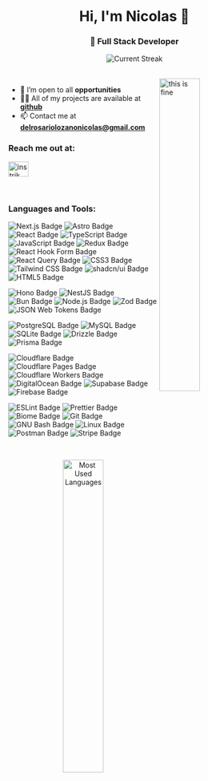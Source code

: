 <h1 align="center">Hi, I'm Nicolas 👋</h1>
<h3 align="center">🚀 Full Stack Developer</h3>

<p align="center">
  <img alt="Current Streak"  src="https://github-readme-streak-stats.herokuapp.com/?user=nicolasdelrosario&theme=tokyonight&hide_border=true">
</p>
<br>


<img align="right" alt="this is fine" width="40%" src="https://media.giphy.com/media/v1.Y2lkPTc5MGI3NjExNGJpaHdoYm1maTlreTE4NzFhaGViZ3drc2IxajN3ZDkyMW53ZHBnZSZlcD12MV9naWZzX3NlYXJjaCZjdD1n/QMHoU66sBXqqLqYvGO/giphy.gif">

- 🌱 I’m open to all **opportunities**
- 👨‍💻 All of my projects are available at **[github](https://github.com/nicolasdelrosario)**
- 📫 Contact me at **delrosariolozanonicolas@gmail.com**

### Reach me out at:
<p align="left">
<a href="https://linkedin.com/in/nicolasdelrosario/" target="blank">
<img align="center" src="https://raw.githubusercontent.com/rahuldkjain/github-profile-readme-generator/master/src/images/icons/Social/linked-in-alt.svg" alt="instrik" height="30" width="40" /></a>
</p>
<br>

### Languages and Tools:

![Next.js Badge](https://img.shields.io/badge/Next.js-000?logo=nextdotjs&logoColor=fff&style=for-the-badge)
![Astro Badge](https://img.shields.io/badge/Astro-BC52EE?logo=astro&logoColor=fff&style=for-the-badge)
![React Badge](https://img.shields.io/badge/React-61DAFB?logo=react&logoColor=000&style=for-the-badge)
![TypeScript Badge](https://img.shields.io/badge/TypeScript-3178C6?logo=typescript&logoColor=fff&style=for-the-badge)
![JavaScript Badge](https://img.shields.io/badge/JavaScript-F7DF1E?logo=javascript&logoColor=000&style=for-the-badge)
![Redux Badge](https://img.shields.io/badge/Redux-764ABC?logo=redux&logoColor=fff&style=for-the-badge)
![React Hook Form Badge](https://img.shields.io/badge/React%20Hook%20Form-EC5990?logo=reacthookform&logoColor=fff&style=for-the-badge)
![React Query Badge](https://img.shields.io/badge/React%20Query-FF4154?logo=reactquery&logoColor=fff&style=for-the-badge)
![CSS3 Badge](https://img.shields.io/badge/CSS3-1572B6?logo=css3&logoColor=fff&style=for-the-badge)
![Tailwind CSS Badge](https://img.shields.io/badge/Tailwind%20CSS-06B6D4?logo=tailwindcss&logoColor=fff&style=for-the-badge)
![shadcn/ui Badge](https://img.shields.io/badge/shadcn%2Fui-000?logo=shadcnui&logoColor=fff&style=for-the-badge)
![HTML5 Badge](https://img.shields.io/badge/HTML5-E34F26?logo=html5&logoColor=fff&style=for-the-badge)

![Hono Badge](https://img.shields.io/badge/Hono-E36002?logo=hono&logoColor=fff&style=for-the-badge)
![NestJS Badge](https://img.shields.io/badge/NestJS-E0234E?logo=nestjs&logoColor=fff&style=for-the-badge)
![Bun Badge](https://img.shields.io/badge/Bun-000?logo=bun&logoColor=fff&style=for-the-badge)
![Node.js Badge](https://img.shields.io/badge/Node.js-5FA04E?logo=nodedotjs&logoColor=fff&style=for-the-badge)
![Zod Badge](https://img.shields.io/badge/Zod-3E67B1?logo=zod&logoColor=fff&style=for-the-badge)
![JSON Web Tokens Badge](https://img.shields.io/badge/JSON%20Web%20Tokens-000?logo=jsonwebtokens&logoColor=fff&style=for-the-badge)

![PostgreSQL Badge](https://img.shields.io/badge/PostgreSQL-4169E1?logo=postgresql&logoColor=fff&style=for-the-badge)
![MySQL Badge](https://img.shields.io/badge/MySQL-4479A1?logo=mysql&logoColor=fff&style=for-the-badge)
![SQLite Badge](https://img.shields.io/badge/SQLite-003B57?logo=sqlite&logoColor=fff&style=for-the-badge)
![Drizzle Badge](https://img.shields.io/badge/Drizzle-C5F74F?logo=drizzle&logoColor=000&style=for-the-badge)
![Prisma Badge](https://img.shields.io/badge/Prisma-2D3748?logo=prisma&logoColor=fff&style=for-the-badge)

![Cloudflare Badge](https://img.shields.io/badge/Cloudflare-F38020?logo=cloudflare&logoColor=fff&style=for-the-badge)
![Cloudflare Pages Badge](https://img.shields.io/badge/Cloudflare%20Pages-F38020?logo=cloudflarepages&logoColor=fff&style=for-the-badge)
![Cloudflare Workers Badge](https://img.shields.io/badge/Cloudflare%20Workers-F38020?logo=cloudflareworkers&logoColor=fff&style=for-the-badge)
![DigitalOcean Badge](https://img.shields.io/badge/DigitalOcean-0080FF?logo=digitalocean&logoColor=fff&style=for-the-badge)
![Supabase Badge](https://img.shields.io/badge/Supabase-3FCF8E?logo=supabase&logoColor=fff&style=for-the-badge)
![Firebase Badge](https://img.shields.io/badge/Firebase-DD2C00?logo=firebase&logoColor=fff&style=for-the-badge)

![ESLint Badge](https://img.shields.io/badge/ESLint-4B32C3?logo=eslint&logoColor=fff&style=for-the-badge)
![Prettier Badge](https://img.shields.io/badge/Prettier-F7B93E?logo=prettier&logoColor=fff&style=for-the-badge)
![Biome Badge](https://img.shields.io/badge/Biome-60A5FA?logo=biome&logoColor=fff&style=for-the-badge)
![Git Badge](https://img.shields.io/badge/Git-F05032?logo=git&logoColor=fff&style=for-the-badge)
![GNU Bash Badge](https://img.shields.io/badge/BASH%20-4EAA25?logo=gnubash&logoColor=fff&style=for-the-badge)
![Linux Badge](https://img.shields.io/badge/Linux-FCC624?logo=linux&logoColor=000&style=for-the-badge)
![Postman Badge](https://img.shields.io/badge/Postman-FF6C37?logo=postman&logoColor=fff&style=for-the-badge)
![Stripe Badge](https://img.shields.io/badge/Stripe-635BFF?logo=stripe&logoColor=fff&style=for-the-badge)
<br>

<br>
<p align="center">
  <img alt="Most Used Languages" width="40%" src="https://github-readme-stats.vercel.app/api/top-langs/?username=nicolasdelrosario&theme=tokyonight&show_icons=true&hide_border=true&layout=compact">
</p>
<br>

